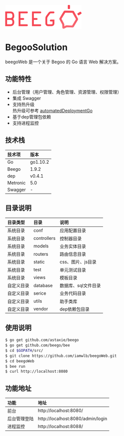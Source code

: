 ![beego.png](/static/img/beego.png)
# BegooSolution
beegoWeb 是一个关于 Begoo 的 Go 语言 Web 解决方案。  

## 功能特性

- 后台管理（用户管理、角色管理、资源管理、权限管理）
- 集成 Swagger
- 支持热升级  
热升级可参考 [automatedDeploymentGo](https://github.com/iamwlb/automatedDeploymentGo)
- 基于dep管理包依赖
- 支持进程监控

## 技术栈

| 技术项 | 版本 |  
| :---- |:----| 
| Go | go1.10.2 | 
| Beego | 1.9.2 | 
| dep | v0.4.1 |
| Metronic | 5.0 | 
| Swagger | - |

## 目录说明

| 目录类型 | 目录 | 说明 |  
| :---- | :---- |:----| 
| 系统目录 | conf | 应用配置目录 | 
| 系统目录 | controllers | 控制器目录 | 
| 系统目录 | models | 业务实体目录 | 
| 系统目录 | routers | 路由信息目录 | 
| 系统目录 | static | css、图片、js目录 | 
| 系统目录 | test | 单元测试目录 | 
| 系统目录 | views | 模板目录 | 
| 自定义目录 | database | 数据库、sql文件目录 | 
| 自定义目录 | serice | 业务代码目录 | 
| 自定义目录 | utils | 助手类库 | 
| 自定义目录 | vendor | dep依赖包目录 | 

## 使用说明
```bash
$ go get github.com/astaxie/beego
$ go get github.com/beego/bee
$ cd $GOPATH/src/
$ git clone https://github.com/iamwlb/beegoWeb.git
$ cd beegoWeb
$ bee run
$ curl http://localhost:8080
```
## 功能地址

| 功能 | 地址 |  
| :---- |:----| 
| 前台 | http://localhost:8080/ | 
| 后台管理登陆 | http://localhost:8080/admin/login | 
| 进程监控 | http://localhost:8088/ | 

